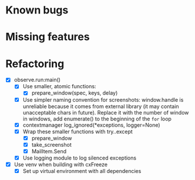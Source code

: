 # Known bugs

# Missing features

# Refactoring
- [x] observe.run:main()
    - [x] Use smaller, atomic functions:
        - [x] prepare_window(spec, keys, delay)
    - [x] Use simpler naming convention for screenshots: window.handle is unreliable
        because it comes from external library (it may contain unacceptable chars
        in future). Replace it with the number of window in windows, add enumerate()
        to the beginning of the `for` loop
    - [x] contextmanager log_ignored(*exceptions, logger=None)
    - [x] Wrap these smaller functions with try..except
        - [x] prepare_window
        - [x] take_screenshot
        - [x] MailItem.Send
    - [x] Use logging module to log silenced exceptions
- [x] Use venv when building with cxFreeze
    - [x] Set up virtual environment with all dependencies
